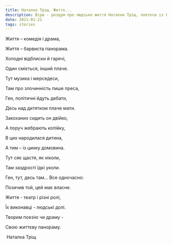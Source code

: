 ```yaml
---
title: Наталка Тріщ. Життя...
description: Вірш - роздум про людське життя Наталки Тріщ, поетеси із Львівщини 
date: 2021-01-21
tags: stories
---
```




Життя – комедія і драма,

Життя – барвиста панорама.

Холодні відблиски й гарячі,

Один сміється, інший плаче.

Тут музика і мерседеси,

Там про злочинність пише преса,

Ген, політичні йдуть дебати,

Десь над дитятком плаче мати.

Закоханих сидить он двійко,

А поруч жебрають копійку,

В цих народилася дитина,

 А тим – із цинку домовина.

Тут сяє щастя, як ніколи, 

Там заздрості їдкі уколи.

Ген, тут, десь там… Все одночасно:

Позичив той, цей має власне.

Життя - театр і різні ролі,

Їх виконавці - людські долі.

Творим поезію чи драму -

Свою життєву панораму.

​    Наталка Тріщ